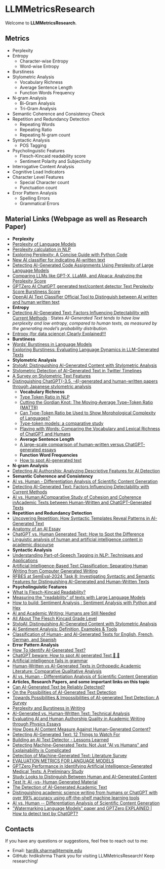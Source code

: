 
# LLMMetricsResearch

Welcome to **LLMMetricsResearch**.

## Metrics
- Perplexity 
- Entropy
  - Character-wise Entropy
  - Word-wise Entropy
- Burstiness
- Stylometric Analysis
  - Vocabulary Richness
  - Average Sentence Length
  - Function Words Frequency
- N-gram Analysis
  - Bi-Gram Analysis
  - Tri-Gram Analysis
- Semantic Coherence and Consistency Check
- Repetition and Redundancy Detection
  - Repeating Words
  - Repeating Ratio
  - Repeating N-gram count
- Syntactic Analysis
  - POS Tagging
- Psycholinguistic Features
  - Flesch-Kincaid readability score
  - Sentiment Polarity and Subjectivity
- Interrogative Content Analysis
- Cognitive Load Indicators
- Character Level Features
  - Special Character count
  - Punctuation count
- Error Pattern Analysis
  - Spelling Errors
  - Grammatical Errors

## Material Links (Webpage as well as Research Paper)
- **Perplexity**
- [Perplexity of Language Models](https://medium.com/@priyankads/perplexity-of-language-models-41160427ed72)
- [Perplexity calculation in NLP](https://medium.com/@AyushmanPranav/perplexity-calculation-in-nlp-0699fbda4594)
- [Exploring Perplexity: A Concise Guide with Python Code](https://python.plainenglish.io/exploring-perplexity-a-concise-guide-with-python-code-cfc201ba6c1a)
- [New AI classifier for indicating AI-written text](https://openai.com/index/new-ai-classifier-for-indicating-ai-written-text/)
- [Detecting AI-Generated Code Assignments Using Perplexity of Large Language Models](https://ojs.aaai.org/index.php/AAAI/article/view/30361)
- [Comparing LLMs like GPT-X, LLaMA, and Alpaca: Analyzing the Perplexity Score](https://www.youtube.com/watch?v=0dgZ0bd47zc)
- [GPTZero AI ChatGPT generated text/content detector Text Perplexity Score Burstiness Score](https://www.youtube.com/watch?v=jmP9RsmHjbs)
- [OpenAI AI Text Classifier Official Tool to Distinguish between AI written and human written text](https://www.youtube.com/watch?v=PmVC74IX_Vw)
- **Entropy**
- [Detecting AI-Generated Text: Factors Influencing Detectability with Current Methods](https://arxiv.org/html/2406.15583v1) : States *AI-Generated Text tends to have low perplexity and low entropy, compared to human texts, as measured by the generating model’s probability distribution.*
- [Entropy (for data science) Clearly Explained!!!](https://www.youtube.com/watch?v=YtebGVx-Fxw)
- **Burstiness**
- [Words’ Burstiness in Language Models](https://nlp.fi.muni.cz/raslan/2011/paper17.pdf)
- [Exploring Burstiness: Evaluating Language Dynamics in LLM-Generated Texts](https://ramblersm.medium.com/exploring-burstiness-evaluating-language-dynamics-in-llm-generated-texts-8439204c75c1)
- **Stylometric Analysis**
- [StyloAI: Distinguishing AI-Generated Content with Stylometric Analysis](https://arxiv.org/html/2405.10129v1#S3)
- [Stylometric Detection of AI-Generated Text in Twitter Timelines](https://arxiv.org/abs/2303.03697)
- [A Survey on Stylometric Text Features](https://ieeexplore.ieee.org/abstract/document/8981504)
- [Distinguishing ChatGPT(-3.5, -4)-generated and human-written papers through Japanese stylometric analysis](https://pmc.ncbi.nlm.nih.gov/articles/PMC10411719/)
  - **Vocabulary Richness**
  - [Type Token Ratio in NLP](https://medium.com/@rajeswaridepala/empirical-laws-ttr-cc9f826d304d)
  - [Cutting the Gordian Knot: The Moving-Average Type–Token Ratio (MATTR)](https://www.tandfonline.com/doi/full/10.1080/09296171003643098)
  - [Can Type-Token Ratio be Used to Show Morphological Complexity of Languages?](https://www.tandfonline.com/doi/full/10.1080/09296174.2014.911506#abstract)
  - [Type-token models: a comparative study](https://www.tandfonline.com/doi/full/10.1080/09296174.2014.974456#abstract)
  - [Playing with Words: Comparing the Vocabulary and Lexical Richness of ChatGPT and Humans](https://arxiv.org/pdf/2308.07462)
  - **Average Sentence Length**
  - [A large-scale comparison of human-written versus ChatGPT-generated essays](https://www.nature.com/articles/s41598-023-45644-9)
  - **Function Word Frequencies**
  - [How to spot AI-generated text](https://www.technologyreview.com/2022/12/19/1065596/how-to-spot-ai-generated-text/)
- **N-gram Analysis**
- [Detecting AI Authorship: Analyzing Descriptive Features for AI Detection](https://ceur-ws.org/Vol-3551/paper3.pdf)
- **Semantic Coherence and Consistency**
- [AI vs. Human - Differentiation Analysis of  Scientific Content Generation ](https://arxiv.org/abs/2301.10416)
- [Detecting AI-Generated Text: Factors Influencing Detectability with Current Methods](https://arxiv.org/html/2406.15583v1#S3)
- [AI vs. Human:AComparative Study of Cohesion and Coherence inAcademic Texts between Human-Written and ChatGPT-Generated Texts](https://rua.ua.es/dspace/bitstream/10045/147311/1/AI_vs_Human_A_Comparative_Study_of_Cohesion_and_Coherence_in_A_ZHENG__WENXIN.pdf)
- **Repetition and Redundancy Detection**
- [Uncovering Repetition: How Syntactic Templates Reveal Patterns in AI-Generated Text](https://complexdiscovery.com/uncovering-repetition-how-syntactic-templates-reveal-patterns-in-ai-generated-text/)
- [Anatomy of an AI Essay](https://www.insidehighered.com/opinion/career-advice/teaching/2024/07/02/ways-distinguish-ai-composed-essays-human-composed-ones)
- [ChatGPT vs. Human Generated Text: How to Spot the Difference](https://musicalbrick.com/chatgpt-vs-human-generated-text-how-to-spot-the-difference/)
- [Linguistic analysis of human and artificial intelligence content in academic discourse](https://ktipe.pnu.edu.ua/index.php/jpnuphil/article/view/8500)
- **Syntactic Analysis**
- [Understanding Part-of-Speech Tagging in NLP: Techniques and Applications](https://www.shiksha.com/online-courses/articles/pos-tagging-in-nlp/)
- [Artificial Intelligence-Based Text Classification: Separating Human Writing from Computer Generated Writing ](https://ceur-ws.org/Vol-3496/autextification-paper5.pdf)
- [RFBES at SemEval-2024 Task 8: Investigating Syntactic and Semantic Features for Distinguishing AI-Generated and Human-Written Texts](https://arxiv.org/html/2402.14838v1#S2)
- **Psycholinguistic Features**
- [What Is Flesch-Kincaid Readability?](https://www.webfx.com/tools/read-able/flesch-kincaid/#:~:text=Flesch%2DKincaid%20reading%20ease%20formula,the%20material%20on%20the%20page.)
- [Measuring the "readability" of texts with Large Language Models](https://seantrott.substack.com/p/measuring-the-readability-of-texts)
- [How to build: Sentiment Analysis : Sentiment Analysis with Python and Hex](https://hex.tech/templates/sentiment-analysis/sentiment-analysis/)
- [AI and Academic Writing: Humans are Still Needed](https://www.bridgetext.com/ai-and-academic-writing-humans-are-still-needed)
- [All About The Flesch Kincaid Grade Level](https://originality.ai/blog/all-about-the-flesch-kincaid-grade-level)
- [StyloAI: Distinguishing AI-Generated Content with Stylometric Analysis](https://arxiv.org/html/2405.10129v1#S3)
- [AI Sentiment Analysis: Definition, Examples & Tools](https://www.v7labs.com/blog/ai-sentiment-analysis-definition-examples-tools)
- [Classification of Human- and AI-Generated Texts for English, French, German, and Spanish](https://arxiv.org/pdf/2312.04882.pdf)
- **Error Pattern Analysis**
- [How To Identify AI-Generated Text?](https://originality.ai/blog/identify-ai-generated-text)
- [ChatGPT beware: How to spot AI generated Text 🤖 👀](https://www.linkedin.com/pulse/chatgpt-beware-how-spot-ai-generated-text-thomas-hirschmann/)
- [Artificial intelligence fails in grammar](https://www.eurekalert.org/news-releases/1031054)
- [Human-Written vs AI-Generated Texts in Orthopedic Academic Literature: Comparative Qualitative Analysis](https://pmc.ncbi.nlm.nih.gov/articles/PMC10907945/)
- [AI vs. Human - Differentiation Analysis of  Scientific Content Generation](https://arxiv.org/abs/2301.10416)
- **Articles, Research Papers, and some important links on this topic**
- [Can AI-Generated Text be Reliably Detected?](https://arxiv.org/abs/2303.11156)
- [On the Possibilities of AI-Generated Text Detection](https://arxiv.org/abs/2304.04736)
- [Towards Possibilities & Impossibilities of AI-generated Text Detection: A Survey](https://arxiv.org/abs/2310.15264)
- [Perplexity and Burstiness in Writing](https://originality.ai/blog/perplexity-and-burstiness-in-writing)
- [AI-Generated vs. Human-Written Text: Technical Analysis](https://hackernoon.com/ai-generated-vs-human-written-text-technical-analysis)
- [Evaluating AI and Human Authorship Quality in Academic Writing through Physics Essays](https://arxiv.org/html/2403.05458v1)
- [How Does AI Content Measure Against Human-Generated Content?](https://ai-techpark.com/ai-vs-human-content-quality/)
- [Detecting AI-Generated Text: 12 Things to Watch For](https://www.eastcentral.edu/free/ai-faculty-resources/detecting-ai-generated-text/)
- [Building an AI Text Detector - Lessons Learned](https://rotational.io/blog/building-an-ai-text-detector/)
- [Detecting Machine-Generated Texts: Not Just "AI vs Humans" and Explainability is Complicated](https://arxiv.org/abs/2406.18259)
- [Detection of Machine-Generated Text: Literature Survey](https://arxiv.org/abs/2402.01642)
- [EVALUATION METRICS FOR LANGUAGE MODELS](https://kilthub.cmu.edu/articles/Evaluation_Metrics_For_Language_Models/6605324/files/12095765.pdf)
- [GPTZero Performance in Identifying Artificial Intelligence-Generated Medical Texts: A Preliminary Study](https://synapse.koreamed.org/articles/1516083870)
- [Study Looks to Distinguish Between Human and AI-Generated Content](https://sjgiorgi.github.io/publications/giorgi2023islept.pdf)
- [Test It: AI -vs- Human Generated Material](https://www.dau.edu/blogs/test-it-ai-vs-human-generated-material)
- [The Detection of AI-Generated Academic Text](https://www.bridgetext.com/the-detection-of-ai-generated-academic-text)
- [Distinguishing academic science writing from humans or ChatGPT with over 99% accuracy using off-the-shelf machine learning tools](https://pmc.ncbi.nlm.nih.gov/articles/PMC10328544/)
- [AI vs. Human -- Differentiation Analysis of Scientific Content Generation](https://arxiv.org/abs/2301.10416)
- ["Watermarking Language Models" paper and GPTZero EXPLAINED | How to detect text by ChatGPT?](https://www.youtube.com/watch?v=-vToUx5SDW4)


## Contacts

If you have any questions or suggestions, feel free to reach out to me:
- Email: hardik.sharma@temple.edu
- GitHub: hrdikshrma
Thank you for visiting LLMMetricsResearch! Keep researching!
